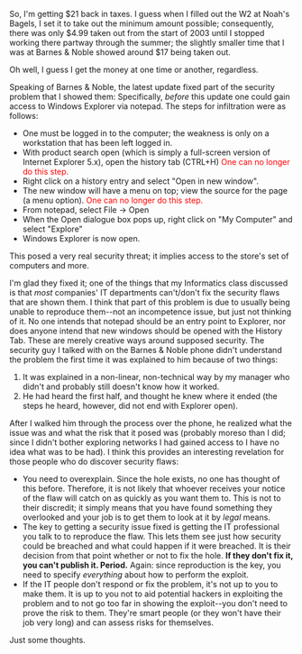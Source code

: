 So, I'm getting $21 back in taxes.  I guess when I filled out the W2 at Noah's Bagels, I set it to take out the minimum amount possible; consequently, there was only $4.99 taken out from the start of 2003 until I stopped working there partway through the summer; the slightly smaller time that I was at Barnes &amp; Noble showed around $17 being taken out.

Oh well, I guess I get the money at one time or another, regardless.

Speaking of Barnes &amp; Noble, the latest update fixed part of the security problem that I showed them:
Specifically, <i>before</i> this update one could gain access to Windows Explorer via notepad.  The steps for infiltration were as follows:</p><ul><li>One must be logged in to the computer; the weakness is only on a workstation that has been left logged in.</li><li>With product search open (which is simply a full-screen version of Internet Explorer 5.x), open the history tab (CTRL+H)
<span style="color:red;">One can no longer do this step.</span></li><li>Right click on a history entry and select "Open in new window".</li><li>The new window will have a menu on top; view the source for the page (a menu option).
<span style="color:red;">One can no longer do this step.</span></li><li>From notepad, select File -> Open</li><li>When the Open dialogue box pops up, right click on "My Computer" and select "Explore"</li><li>Windows Explorer is now open.</li></ul><p>This posed a very real security threat; it implies access to the store's set of computers and more.

I'm glad they fixed it; one of the things that my Informatics class discussed is that *most* companies' IT departments can't/don't fix the security flaws that are shown them.  I think that part of this problem is due to usually being unable to reproduce them--not an incompetence issue, but just not thinking of it.  No one intends that notepad should be an entry point to Explorer, nor does anyone intend that new windows should be opened with the History Tab.  These are merely creative ways around supposed security.  The security guy I talked with on the Barnes &amp; Noble phone didn't understand the problem the first time it was explained to him because of two things:</p><ol><li>It was explained in a non-linear, non-technical way by my manager who didn't and probably still doesn't know how it worked.</li><li>He had heard the first half, and thought he knew where it ended (the steps he heard, however, did not end with Explorer open).</li></ol><p>After I walked him through the process over the phone, he realized what the issue was and what the risk that it posed was (probably moreso than I did; since I didn't bother exploring networks I had gained access to I have no idea what was to be had).  I think this provides an interesting revelation for those people who do discover security flaws:</p><ul><li>You need to overexplain.  Since the hole exists, no one has thought of this before.  Therefore, it is not likely that whoever receives your notice of the flaw will catch on as quickly as you want them to.  This is not to their discredit; it simply means that you have found something they overlooked and your job is to get them to look at it by <i>legal</i> means.</li><li>The key to getting a security issue fixed is getting the IT professional you talk to to reproduce the flaw.  This lets them see just how security could be breached and what could happen if it were breached.  It is their decision from that point whether or not to fix the hole.
<b>If they don't fix it, you can't publish it.  Period.</b>
Again: since reproduction is the key, you need to specify <i>everything</i> about how to perform the exploit.</li><li>If the IT people don't respond or fix the problem, it's not up to you to make them.  It is up to you not to aid potential hackers in exploiting the problem and to not go too far in showing the exploit--you don't need to prove the risk to them.  They're smart people (or they won't have their job very long) and can assess risks for themselves.</li></ul><p>Just some thoughts.</p>